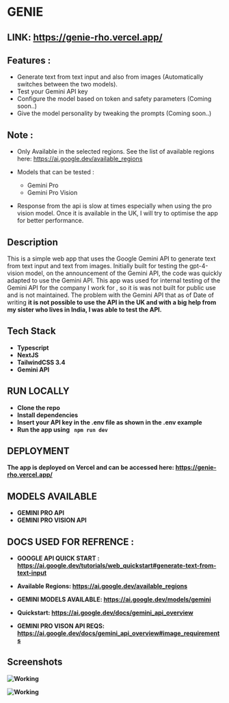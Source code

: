 
# GENIE 

## LINK:  https://genie-rho.vercel.app/


## Features :
- Generate text from text input and also from images (Automatically switches between the two models).
- Test your Gemini API key
- Configure the model based on token and safety parameters (Coming soon..)
- Give the model personality by tweaking the prompts (Coming soon..)

## Note :

- Only Available in the selected regions. See the list of available regions here: https://ai.google.dev/available_regions
- Models that can be tested :
   - Gemini Pro
   - Gemini Pro Vision

- Response from the api is slow at times especially when using the pro vision model. Once it is available in the UK, I will try to optimise the app for better performance.

## Description

This is a simple web app that uses the Google Gemini API to generate text from text input and text from images. Initially built for testing the gpt-4-vision model,  on the announcement of the Gemini API, the code was quickly adapted to use the Gemini API.  This app was used for internal testing of the Gemini API for the company I work for , so it is was not built for public use and is not maintained. The problem with the Gemini API that as of Date of writing <strong> it is not possible to use the API in the UK <strong> and with a big help from my sister who lives in India, I was able to test the API.


## Tech Stack

- Typescript
- NextJS
- TailwindCSS 3.4 
- Gemini API


## RUN LOCALLY

<ul>
<li>Clone the repo</li>
<li>Install dependencies</li>
<li> Insert your API key in the .env file as shown in the .env example</li>
<li>Run the app using <code> npm run dev</code></li>
</ul>


## DEPLOYMENT

The app is deployed on Vercel and can be accessed here: https://genie-rho.vercel.app/

## MODELS AVAILABLE

- GEMINI PRO API 
- GEMINI PRO VISION API

## DOCS USED FOR REFRENCE :

- GOOGLE API QUICK START : https://ai.google.dev/tutorials/web_quickstart#generate-text-from-text-input

- Available Regions: https://ai.google.dev/available_regions

- GEMINI MODELS AVAILABLE: https://ai.google.dev/models/gemini

- Quickstart: https://ai.google.dev/docs/gemini_api_overview

- GEMINI PRO VISON API REQS:  https://ai.google.dev/docs/gemini_api_overview#image_requirements


## Screenshots

![Working ](<SCREENSHOTS/Screenshot 2023-12-25 at 8.11.37 PM.png>)

![Working](<SCREENSHOTS/Screenshot 2023-12-25 at 9.31.21 PM.png>) 